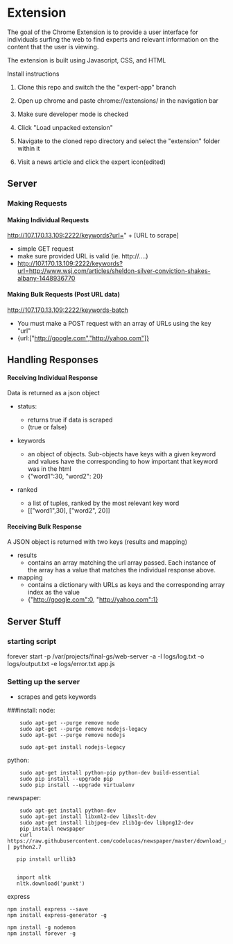 # Extension

The goal of the Chrome Extension is to provide a user interface for individuals surfing the web to find experts and relevant information on the content that the user is viewing.

The extension is built using Javascript, CSS, and HTML

Install instructions

1. Clone this repo and switch the the "expert-app" branch

2. Open up chrome and paste chrome://extensions/ in the navigation bar

3. Make sure developer mode is checked

4. Click "Load unpacked extension"

5. Navigate to the cloned repo directory and select the "extension" folder within it

6. Visit a news article and click the expert icon(edited)

## Server

### Making Requests

#### Making Individual Requests
http://107.170.13.109:2222/keywords?url=" + [URL to scrape]
* simple GET request
* make sure provided URL is valid (ie. http://....)
* http://107.170.13.109:2222/keywords?url=http://www.wsj.com/articles/sheldon-silver-conviction-shakes-albany-1448936770

#### Making Bulk Requests (Post URL data)
http://107.170.13.109:2222/keywords-batch
* You must make a POST request with an array of URLs using the key "url"
* {url:["http://google.com","http://yahoo.com"]}

## Handling Responses

#### Receiving Individual Response
Data is returned as a json object

- status:
    * returns true if data is scraped
    * (true or false)


- keywords
	* an object of objects.  Sub-objects have keys with a given keyword and values have the corresponding to how important that keyword was in the html
	* {"word1":30, "word2": 20}


- ranked
	* a list of tuples, ranked by the most relevant key word
	* [["word1",30], ["word2", 20]]



#### Receiving Bulk Response
A JSON object is returned with two keys (results and mapping)

- results
	* contains an array matching the url array passed.  Each instance of the array has a value that matches the individual response above.
- mapping
	* contains a dictionary with URLs as keys and the corresponding array index as the value
	* {"http://google.com":0, "http://yahoo.com":1}


## Server Stuff

### starting script
forever start -p /var/projects/final-gs/web-server -a -l logs/log.txt -o logs/output.txt -e logs/error.txt app.js


### Setting up the server


- scrapes and gets keywords

###install:
node:

		sudo apt-get --purge remove node
		sudo apt-get --purge remove nodejs-legacy
		sudo apt-get --purge remove nodejs

		sudo apt-get install nodejs-legacy

python:

		sudo apt-get install python-pip python-dev build-essential
		sudo pip install --upgrade pip
		sudo pip install --upgrade virtualenv

newspaper:

		sudo apt-get install python-dev
		sudo apt-get install libxml2-dev libxslt-dev
		sudo apt-get install libjpeg-dev zlib1g-dev libpng12-dev
		pip install newspaper
		curl https://raw.githubusercontent.com/codelucas/newspaper/master/download_corpora.py | python2.7

       pip install urllib3


       import nltk
       nltk.download('punkt')

express

	npm install express --save
	npm install express-generator -g

	npm install -g nodemon
    npm install forever -g
